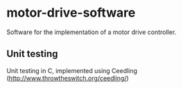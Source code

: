 # motor-drive-software
Software for the implementation of a motor drive controller.


## Unit testing
Unit testing in C, implemented using Ceedling (<http://www.throwtheswitch.org/ceedling/>)
